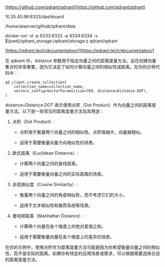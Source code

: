 [https://github.com/qdrant/qdrant](https://github.com/qdrant/qdrant)

10.35.45.98:6333/dashboard

/home/aiserver/github/qdrant/data

docker run -d  -p 6333:6333 -p 6334:6334     -v $(pwd)/qdrant_storage:/qdrant/storage:z     qdrant/qdrant

[https://qdrant.tech/documentation/](https://qdrant.tech/documentation/)

在 qdeant 中，distance 参数用于指定向量之间的距离度量方法。这在创建向量集合时非常重要，因为它决定了如何计算向量之间的相似性或距离。在你的示例代码中：

```
qd_client.create_collection(
    collection_name=collection_name,
    vectors_config=VectorParams(size=768, distance=Distance.DOT),
)

```

distance=Distance.DOT 表示使用点积（Dot Product）作为向量之间的距离度量方法。以下是一些常见的距离度量方法及其用途：

1. 点积（Dot Product）:

	- 点积用于衡量两个向量之间的相似性。点积值越大，向量越相似。

	- 适用于需要衡量向量方向相似性的场景。

1. 欧氏距离（Euclidean Distance）:

	- 计算两个向量之间的直线距离。

	- 适用于需要衡量向量之间的实际距离的场景。

1. 余弦相似度（Cosine Similarity）:

	- 衡量两个向量之间的角度相似性，而不考虑它们的大小。

	- 适用于文本相似性和推荐系统等场景。

1. 曼哈顿距离（Manhattan Distance）:

	- 计算两个向量在各个维度上的绝对差值之和。

	- 适用于需要衡量向量在各个维度上的差异的场景。

在你的示例中，使用点积作为距离度量方法可能是因为你希望衡量向量之间的相似性，而不是实际的距离。如果你有特定的应用场景或需求，可以根据需要选择合适的距离度量方法。